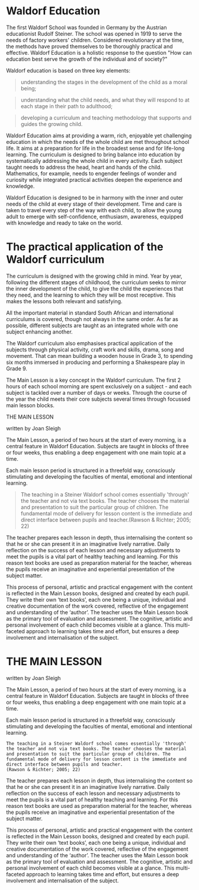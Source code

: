 # Waldorf Education

The first Waldorf School was founded in Germany by the Austrian educationist Rudolf Steiner. The school was opened in 1919 to serve the needs of factory workers' children. Considered revolutionary at the time, the methods have proved themselves to be thoroughly practical and effective. Waldorf Education is a holistic response to the question "How can education best serve the growth of the individual and of society?"

Waldorf education is based on three key elements:

> understanding the stages in the development of the child as a moral being;

> understanding what the child needs, and what they will respond to at each stage in their path to adulthood;

> developing a curriculum and teaching methodology that supports and guides the growing child.

Waldorf Education aims at providing a warm, rich, enjoyable yet challenging education in which the needs of the whole child are met throughout school life. It aims at a preparation for life in the broadest sense and for life-long learning. The curriculum is designed to bring balance into education by systematically addressing the whole child in every activity. Each subject taught needs to address the head, heart and hands of the child. Mathematics, for example, needs to engender feelings of wonder and curiosity while integrated practical activities deepen the experience and knowledge.

Waldorf Education is designed to be in harmony with the inner and outer needs of the child at every stage of their development. Time and care is taken to travel every step of the way with each child, to allow the young adult to emerge with self-confidence, enthusiasm, awareness, equipped with knowledge and ready to take on the world.

# The practical application of the Waldorf curriculum

The curriculum is designed with the growing child in mind. Year by year, following the different stages of childhood, the curriculum seeks to mirror the inner development of the child, to give the child the experiences that they need, and the learning to which they will be most receptive. This makes the lessons both relevant and satisfying.

All the important material in standard South African and international curriculums is covered, though not always in the same order. As far as possible, different subjects are taught as an integrated whole with one subject enhancing another.

The Waldorf curriculum also emphasises practical application of the subjects through physical activity, craft work and skills, drama, song and movement. That can mean building a wooden house in Grade 3, to spending six months immersed in producing and performing a Shakespeare play in Grade 9.

The Main Lesson is a key concept in the Waldorf curriculum. The first 2 hours of each school morning are spent exclusively on a subject - and each subject is tackled over a number of days or weeks. Through the course of the year the child meets their core subjects several times through focussed main lesson blocks.

THE MAIN LESSON

written by Joan Sleigh

The Main Lesson, a period of two hours at the start of every morning, is a central feature in Waldorf Education. Subjects are taught in blocks of three or four weeks, thus enabling a deep engagement with one main topic at a time.

Each main lesson period is structured in a threefold way, consciously stimulating and developing the faculties of mental, emotional and intentional learning.

> The teaching in a Steiner Waldorf school comes essentially 'through' the teacher and not via text books. The teacher chooses the material and presentation to suit the particular group of children. The fundamental mode of delivery for lesson content is the immediate and direct interface between pupils and teacher.(Rawson & Richter; 2005; 22)

The teacher prepares each lesson in depth, thus internalising the content so that he or she can present it in an imaginative lively narrative. Daily reflection on the success of each lesson and necessary adjustments to meet the pupils is a vital part of healthy teaching and learning. For this reason text books are used as preparation material for the teacher, whereas the pupils receive an imaginative and experiential presentation of the subject matter.

This process of personal, artistic and practical engagement with the content is reflected in the Main Lesson books, designed and created by each pupil. They write their own ‘text  books’, each one being a unique, individual and creative documentation of the work covered, reflective of the engagement and understanding of the ‘author’. The teacher uses the Main Lesson book as the primary tool of evaluation and assessment. The cognitive, artistic and personal involvement of each child becomes visible at a glance. This multi-faceted approach to learning takes time and effort, but ensures a deep involvement and internalisation of the subject.

# THE MAIN LESSON

written by Joan Sleigh

The Main Lesson, a period of two hours at the start of every morning, is a central feature in Waldorf Education. Subjects are taught in blocks of three or four weeks, thus enabling a deep engagement with one main topic at a time.

Each main lesson period is structured in a threefold way, consciously stimulating and developing the faculties of mental, emotional and intentional learning.

    The teaching in a Steiner Waldorf school comes essentially 'through' the teacher and not via text books. The teacher chooses the material and presentation to suit the particular group of children. The fundamental mode of delivery for lesson content is the immediate and direct interface between pupils and teacher.
    (Rawson & Richter; 2005; 22)

The teacher prepares each lesson in depth, thus internalising the content so that he or she can present it in an imaginative lively narrative. Daily reflection on the success of each lesson and necessary adjustments to meet the pupils is a vital part of healthy teaching and learning. For this reason text books are used as preparation material for the teacher, whereas the pupils receive an imaginative and experiential presentation of the subject matter.

This process of personal, artistic and practical engagement with the content is reflected in the Main Lesson books, designed and created by each pupil. They write their own ‘text  books’, each one being a unique, individual and creative documentation of the work covered, reflective of the engagement and understanding of the ‘author’. The teacher uses the Main Lesson book as the primary tool of evaluation and assessment. The cognitive, artistic and personal involvement of each child becomes visible at a glance. This multi-faceted approach to learning takes time and effort, but ensures a deep involvement and internalisation of the subject.